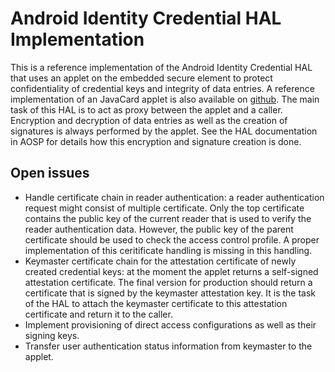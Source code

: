 # Android Identity Credential HAL Implementation

This is a reference implementation of the Android Identity Credential HAL that uses an applet on the embedded secure element to protect confidentiality of credential keys and integrity of data entries. A reference implementation of an JavaCard applet is also available on [github](https://github.com/mihoelzl/android-identitycredential-applet). The main task of this HAL is to act as proxy between the applet and a caller. Encryption and decryption of data entries as well as the creation of signatures is always performed by the applet. See the HAL documentation in AOSP for details how this encryption and signature creation is done. 

## Open issues
* Handle certificate chain in reader authentication: a reader authentication request might consist of multiple certificate. Only the top certificate contains the public key of the current reader that is used to verify the reader authentication data. However, the public key of the parent certificate should be used to check the access control profile. A proper implementation of this ceritificate handling is missing in this handling. 
* Keymaster certificate chain for the attestation certificate of newly created credential keys: at the moment the applet returns a self-signed attestation certificate. The final version for production should return a certificate that is signed by the keymaster attestation key. It is the task of the HAL to attach the keymaster certificate to this attestation certificate and return it to the caller.
* Implement provisioning of direct access configurations as well as their signing keys.
* Transfer user authentication status information from keymaster to the applet. 
